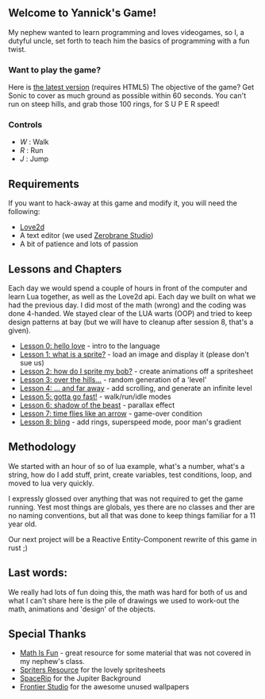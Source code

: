 ## Welcome to Yannick's Game!

My nephew wanted to learn programming and loves videogames, so I, a dutyful uncle, set forth to teach him the basics of programming with a fun twist.

### Want to play the game?
Here is [the latest version](https://palad1.github.io/Yannicks-s-game/docs/v1) (requires HTML5)
The objective of the game? Get Sonic to cover as much ground as possible within 60 seconds. You can't run on steep hills, and grab those 100 rings, for S U P E R speed!

### Controls

* *W* : Walk
* *R* : Run
* *J* : Jump


## Requirements
If you want to hack-away at this game and modify it, you will need the following: 

* [Love2d](https://love2d.org)
* A text editor (we used [Zerobrane Studio](https://studio.zerobrane.com))
* A bit of patience and lots of passion

## Lessons and Chapters

Each day we would spend a couple of hours in front of the computer and learn Lua together, as well as the Love2d api. Each day we built on what we had the previous day. I did most of the math (wrong) and the coding was done 4-handed. We stayed clear of the LUA warts (OOP) and tried to keep design patterns at bay (but we will have to cleanup after session 8, that's a given).

* [Lesson 0: hello love](/0-start) - intro to the language
* [Lesson 1: what is a sprite?](/1-sprite) - load an image and display it (please don't sue us)
* [Lesson 2: how do I sprite my bob?](/2-animations) - create animations off a spritesheet
* [Lesson 3: over the hills...](/3-level) - random generation of a 'level'
* [Lesson 4: ... and far away](/4-scrolling) - add scrolling, and generate an infinite level
* [Lesson 5: gotta go fast!](/5-moving) - walk/run/idle modes
* [Lesson 6: shadow of the beast](/6-background) - parallax effect
* [Lesson 7: time flies like an arrow](/7-timer) - game-over condition
* [Lesson 8: bling](/8-rings) - add rings, superspeed mode, poor man's gradient

## Methodology

We started with an hour of so of lua example, what's a number, what's a string, how do I add stuff, print, create variables, test conditions, loop, and moved to lua very quickly.

I expressly glossed over anything that was not required to get the game running. Yest most things are globals, yes there are no classes and ther are no naming conventions, but all that was done to keep things familiar for a 11 year old.

Our next project will be a Reactive Entity-Component rewrite of this game in rust ;)

## Last words:
We really had lots of fun doing this, the math was hard for both of us and what I can't share here is the pile of drawings we used to work-out the math, animations and 'design' of the objects. 

## Special Thanks

* [Math Is Fun](https://www.mathsisfun.com/sine-cosine-tangent.html) - great resource for some material that was not covered in my nephew's class.
* [Spriters Resource](https://www.spriters-resource.com) for the lovely spritesheets
* [SpaceRip](http://www.spacerip.com) for the Jupiter Background
* [Frontier Studio](http://elitedangerous.com) for the awesome unused wallpapers


